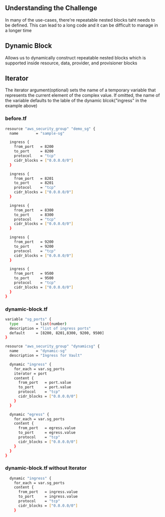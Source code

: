 ## Understanding the Challenge
In many of the use-cases, there're repeatable nested blocks taht needs to be defined. This can lead to a long code and it can be difficult to manage in a longer time
## Dynamic Block 
Allows us to dynamically construct repeatable nested blocks which is supported inside resource, data, provider, and provisioner blocks
## Iterator
The iterator argument(optional) sets the name of a temporary variable that represents the current element of the complex value. If omitted, the name of the variable defaults to the lable of the dynamic blcok("ingress" in the example above)



### before.tf

```sh
resource "aws_security_group" "demo_sg" {
  name        = "sample-sg"

  ingress {
    from_port   = 8200
    to_port     = 8200
    protocol    = "tcp"
    cidr_blocks = ["0.0.0.0/0"]
  }

  ingress {
    from_port   = 8201
    to_port     = 8201
    protocol    = "tcp"
    cidr_blocks = ["0.0.0.0/0"]
  }

  ingress {
    from_port   = 8300
    to_port     = 8300
    protocol    = "tcp"
    cidr_blocks = ["0.0.0.0/0"]
  }

  ingress {
    from_port   = 9200
    to_port     = 9200
    protocol    = "tcp"
    cidr_blocks = ["0.0.0.0/0"]
  }

  ingress {
    from_port   = 9500
    to_port     = 9500
    protocol    = "tcp"
    cidr_blocks = ["0.0.0.0/0"]
  }
}

```

### dynamic-block.tf

```sh
variable "sg_ports" {
  type        = list(number)
  description = "list of ingress ports"
  default     = [8200, 8201,8300, 9200, 9500]
}

resource "aws_security_group" "dynamicsg" {
  name        = "dynamic-sg"
  description = "Ingress for Vault"

  dynamic "ingress" {
    for_each = var.sg_ports
    iterator = port
    content {
      from_port   = port.value
      to_port     = port.value
      protocol    = "tcp"
      cidr_blocks = ["0.0.0.0/0"]
    }
  }

  dynamic "egress" {
    for_each = var.sg_ports
    content {
      from_port   = egress.value
      to_port     = egress.value
      protocol    = "tcp"
      cidr_blocks = ["0.0.0.0/0"]
    }
  }
}

```


### dynamic-block.tf without Iterator
```sh
  dynamic "ingress" {
    for_each = var.sg_ports
    content {
      from_port   = ingress.value
      to_port     = ingress.value
      protocol    = "tcp"
      cidr_blocks = ["0.0.0.0/0"]
    }
```
